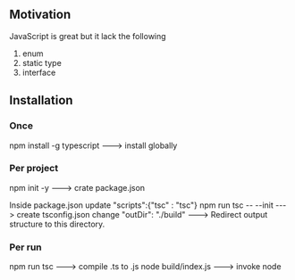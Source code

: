 <h2>Motivation</h2>
JavaScript is great but it lack the following
<ol>
<li>enum</li>
<li>static type</li>
<li>interface</li>
</ol>

<h2>Installation</h2>
<h3>Once</h3>
npm install -g typescript  ---> install globally

<h3>Per project</h3>
npm init -y ---> crate package.json

Inside package.json update "scripts":{"tsc" : "tsc"}
npm run tsc -- --init  ---> create tsconfig.json
change  "outDir": "./build" ---> Redirect output structure to this directory. 

<h3>Per run</h3>
npm run tsc ---> compile .ts to .js
node build/index.js ---> invoke node
